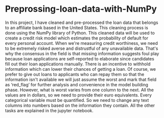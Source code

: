 # Preprossing-loan-data-with-NumPy
In this project, I have cleaned and pre-processed the loan data that belongs to an affiliate bank based in the United States. This cleaning process is done using the NumPy library of Python.
This cleaned data will be used to create a credit risk model which estimates the probability of default for every personal account.
When we're measuring credit worthiness, we need to be extremely risked averse and distrustful of any unavailable data. That's why the consensus in the field is that missing information suggests foul play because loan applications are self-reported to elaborate since candidates fill out their loan applications manually. There is an incentive to withhold information which can lower their chances of getting a loan. Of course, we prefer to give out loans to applicants who can repay them so that the information isn't available we will just assume the worst and mark that field as ‘red_flag’ for further analysis and convenience in the model building phase. However, what is worst varies from one column to the next.
All the values are in dollars, so we need to provide their euro equivalents.
Every categorical variable must be quantified. So we need to change any text columns into numbers based on the information they contain. 
All the other tasks are explained in the jupyter notebook.
